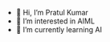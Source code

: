 - 👋 Hi, I’m Pratul Kumar
- 👀 I’m interested in AIML
- 🌱 I’m currently learning AI

<!---
Pratul2105/Pratul2105 is a ✨ special ✨ repository because its `README.md` (this file) appears on your GitHub profile.
You can click the Preview link to take a look at your changes.
--->

